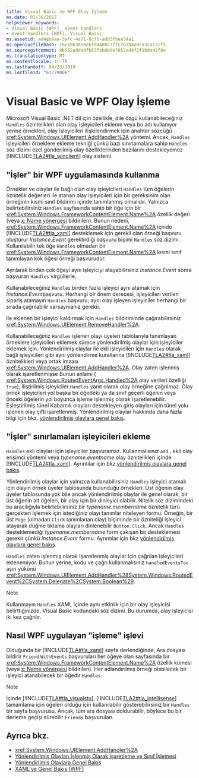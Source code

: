 ```yaml
---
title: Visual Basic ve WPF Olay İşleme
ms.date: 03/30/2017
helpviewer_keywords:
- Visual Basic [WPF], event handlers
- event handlers [WPF], Visual Basic
ms.assetid: ad4eb9aa-3afc-4a71-8cf6-add3fbea54a1
ms.openlocfilehash: c6e1863850ebf04408c7ffc7b784e9ca3ca12cf5
ms.sourcegitcommit: 9b552addadfb57fab0b9e7852ed4f1f1b8a42f8e
ms.translationtype: MT
ms.contentlocale: tr-TR
ms.lasthandoff: 04/23/2019
ms.locfileid: "61779006"
---
```

# <a name="visual-basic-and-wpf-event-handling"></a>Visual Basic ve WPF Olay İşleme
Microsoft Visual Basic .NET dil için özellikle, dile özgü kullanabileceğiniz `Handles` öznitelikleri olan olay işleyicileri ekleme veya bu adı kullanıyor yerine örnekleri, olay işleyicileri ilişkilendirmek için anahtar sözcüğü <xref:System.Windows.UIElement.AddHandler%2A> yöntemi. Ancak, `Handles` işleyicileri örneklere ekleme tekniği çünkü bazı sınırlamalara sahip `Handles` söz dizimi özel gönderilmiş olay özelliklerinden bazılarını destekleyemez [!INCLUDE[TLA2#tla_winclient](../../../../includes/tla2sharptla-winclient-md.md)] olay sistemi.  
  
## <a name="using-handles-in-a-wpf-application"></a>"İşler" bir WPF uygulamasında kullanma  
 Örnekler ve olaylar ile bağlı olan olay işleyicileri `Handles` tüm öğelerin öznitelik değerleri ile atanan olay işleyicileri için bir gereksinim olan örneğinin kısmi sınıf bildirimi içinde tanımlanmış olmalıdır. Yalnızca belirtebilirsiniz `Handles` sayfasında sahip bir öğe için bir <xref:System.Windows.FrameworkContentElement.Name%2A> özellik değeri (veya [x: Name yönergesi](../../xaml-services/x-name-directive.md) bildirilen). Bunun nedeni, <xref:System.Windows.FrameworkContentElement.Name%2A> içinde [!INCLUDE[TLA2#tla_xaml](../../../../includes/tla2sharptla-xaml-md.md)] desteklemek için gerekli olan örneği başvuru oluşturur *Instance.Event* gerektirdiği başvuru biçimi `Handles` söz dizimi. Kullanılabilir tek öğe `Handles` olmadan bir <xref:System.Windows.FrameworkContentElement.Name%2A> kısmi sınıf tanımlayan kök öğesi örneği başvurudur.  
  
 Ayrılarak birden çok öğeyi aynı işleyiciyi atayabilirsiniz *Instance.Event* sonra başvuran `Handles` virgüllerle.  
  
 Kullanabileceğiniz `Handles` birden fazla işleyici aynı atamak için *Instance.Event*başvuru. Herhangi bir önem derecesi, işleyicileri verilen sipariş atamayın `Handles` başvuru; aynı olay işleyen işleyiciler herhangi bir sırada çağrılabilir varsaymanız gerekir.  
  
 İle eklenen bir işleyici kaldırmak için `Handles` bildiriminde çağırabilirsiniz <xref:System.Windows.UIElement.RemoveHandler%2A>.  
  
 Kullanabileceğiniz `Handles` işlenen olayı üyeleri tablolarıyla tanımlayan örneklere işleyicileri eklemek sürece yönlendirilmiş olaylar için işleyiciler eklemek için. Yönlendirilmiş olaylar ile ekli işleyicileri için `Handles` olarak bağlı işleyicileri gibi aynı yönlendirme kurallarına [!INCLUDE[TLA2#tla_xaml](../../../../includes/tla2sharptla-xaml-md.md)] öznitelikleri veya ortak imzası <xref:System.Windows.UIElement.AddHandler%2A>. Olay zaten işlenmiş olarak işaretlenmişse Bunun anlamı ( <xref:System.Windows.RoutedEventArgs.Handled%2A> olay verileri özelliği `True`), iliştirilmiş işleyiciler `Handles` yanıt olarak olay örneğine çağrılmaz. Olay örnek işleyicileri yol başka bir öğedeki ya da sınıf geçerli öğenin veya önceki öğelerin yol boyunca işleme işlenmiş olarak işaretlenebilir. Eşleştirilmiş tünel Kabarcık olayları destekleyen giriş olayları için tünel yolu işlenen olay çifti işaretlenmiş. Yönlendirilmiş olaylar hakkında daha fazla bilgi için bkz. [yönlendirilmiş olaylara genel bakış](routed-events-overview.md).  
  
## <a name="limitations-of-handles-for-adding-handlers"></a>"İşler" sınırlamaları işleyicileri ekleme  
 `Handles` ekli olayları için işleyiciler başvuramaz. Kullanmalısınız `add` , ekli olay erişimci yöntemi veya *typename.eventname* olay öznitelikleri içinde [!INCLUDE[TLA2#tla_xaml](../../../../includes/tla2sharptla-xaml-md.md)]. Ayrıntılar için bkz [yönlendirilmiş olaylara genel bakış](routed-events-overview.md).  
  
 Yönlendirilmiş olaylar için yalnızca kullanabilirsiniz `Handles` işleyici atamak için olayın örnek üyeler tablosunda bulunduğu örnekleri. Üst öğenin olay üyeler tablosunda yok bile ancak yönlendirilmiş olaylar ile genel olarak, bir üst öğenin alt öğeleri, bir olay için bir dinleyici olabilir. Nitelik söz dizimindeki bu aracılığıyla belirtebilirsiniz bir *typename.membername* öznitelik türü gerçekten işlemek için istediğiniz olayı tanımlar niteleyen formu. Örneğin, bir üst `Page` (olmadan `Click` tanımlanan olay) biçiminde bir özniteliği işleyici atayarak düğme tıklama olayları dinlenebilir `Button.Click`. Ancak `Handles` desteklemediği *typename.membername* form çakışan bir desteklemesi gerekir çünkü *Instance.Event* formu. Ayrıntılar için bkz [yönlendirilmiş olaylara genel bakış](routed-events-overview.md).  
  
 `Handles` zaten işlenmiş olarak işaretlenmiş olaylar için çağrılan işleyicileri eklenemiyor. Bunun yerine, kodu ve çağrı kullanmalısınız `handledEventsToo` aşırı yükünü <xref:System.Windows.UIElement.AddHandler%28System.Windows.RoutedEvent%2CSystem.Delegate%2CSystem.Boolean%29>.  
  
> [!NOTE]
>  Kullanmayın `Handles` XAML içinde aynı etkinlik için bir olay işleyicisi belirttiğinizde, Visual Basic kodundaki söz dizimi. Bu durumda, olay işleyicisi iki kez çağrılır.  
  
## <a name="how-wpf-implements-handles-functionality"></a>Nasıl WPF uygulayan "işleme" işlevi  
 Olduğunda bir [!INCLUDE[TLA#tla_xaml](../../../../includes/tlasharptla-xaml-md.md)] sayfa derlendiğinde, Ara dosyası bildirir `Friend` `WithEvents` başvuruları her öğeye olan sayfasında bir <xref:System.Windows.FrameworkContentElement.Name%2A> özellik kümesi (veya [x: Name yönergesi](../../xaml-services/x-name-directive.md) bildirilen). Her adlandırılmış örneği olabilecek bir işleyici atanabilecek bir öğedir `Handles`.  
  
> [!NOTE]
>  İçinde [!INCLUDE[TLA#tla_visualstu](../../../../includes/tlasharptla-visualstu-md.md)], [!INCLUDE[TLA2#tla_intellisense](../../../../includes/tla2sharptla-intellisense-md.md)] tamamlama için öğeleri olduğu için kullanılabilir gösterebilirsiniz bir `Handles` bir sayfa başvurusu. Ancak, tüm ara dosyası doldurabilir, böylece bu bir derleme geçişi sürebilir `Friends` başvuruları.  
  
## <a name="see-also"></a>Ayrıca bkz.

- <xref:System.Windows.UIElement.AddHandler%2A>
- [Yönlendirilmiş Olayları İşlenmiş Olarak İşaretleme ve Sınıf İşlemesi](marking-routed-events-as-handled-and-class-handling.md)
- [Yönlendirilmiş Olaylara Genel Bakış](routed-events-overview.md)
- [XAML'ye Genel Bakış (WPF)](xaml-overview-wpf.md)

